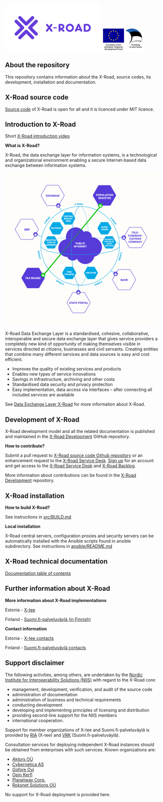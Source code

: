 
![X-Road logo](xroad_logo_small.png) ![European Regional Development Fund](eu_logo.png "European Regional Development Fund - DO NOT REMOVE THIS IMAGE BEFORE 01.11.2022")

## About the repository 

This repository contains information about the X-Road, source codes, its development, installation and documentation.

## X-Road source code

[Source code](https://github.com/nordic-institute/X-Road/tree/develop/src) of X-Road is open for all and it is licenced under MIT licence.

## Introduction to X-Road

Short [X-Road introduction video](https://youtu.be/9PaHinkJlvA)

**What is X-Road?**

X-Road, the data exchange layer for information systems, is a technological and organizational environment enabling a secure Internet-based data exchange between information systems.

![X-Road overview](X-Road_overview.png)

X-Road Data Exchange Layer is a standardised, cohesive, collaborative, interoperable and secure data exchange layer that gives service providers a completely new kind of opportunity of making themselves visible in services directed at citizens, businesses and civil servants. Creating entities that combine many different services and data sources is easy and cost efficient.

* Improves the quality of existing services and products
* Enables new types of service innovations
* Savings in infrastructure, archiving and other costs
* Standardised data security and privacy protection
* Easy implementation, data access via interfaces – after connecting all included services are available

See [Data Exchange Layer X-Road](https://www.niis.org/data-exchange-layer-x-road/) for more information about X-Road.

## Development of X-Road

X-Road development model and all the related documentation is published and
maintained in the [X-Road Development](https://github.com/nordic-institute/X-Road-development/)
GitHub repository.

**How to contribute?**

Submit a pull request to [X-Road source code Github repository](https://github.com/nordic-institute/X-Road)
or an enhancement request to the [X-Road Service Desk](https://jira.niis.org/servicedesk/customer/portal/1).
[Sign up](https://jira.niis.org/secure/Signup!default.jspa) for an account and
get access to the [X-Road Service Desk](https://jira.niis.org/servicedesk/customer/portal/1) and
[X-Road Backlog](https://jira.niis.org/projects/XRDDEV/).

More information about contributions can be found in the [X-Road Development](https://github.com/nordic-institute/X-Road-development#how-to-contribute)
repository.

## X-Road installation

**How to build X-Road?**

See instructions in [src/BUILD.md](src/BUILD.md)

**Local installation**

X-Road central servers, configuration proxies and security servers can be automatically installed with the Ansible scripts found in ansible subdirectory. See instructions in [ansible/README.md](ansible/README.md)

## X-Road technical documentation

[Documentation table of contents](doc/README.md)

## Further information about X-Road

**More information about X-Road implementations**

Estonia - [X-tee](https://www.ria.ee/en/x-road.html)

Finland - [Suomi.fi-palveluväylä (in Finnish)](https://esuomi.fi/palveluntarjoajille/palveluvayla/)

**Contact information**

Estonia - [X-tee contacts](https://www.ria.ee/en/contact.html)

Finland - [Suomi.fi-palveluväylä contacts](https://esuomi.fi/contact-information/?lang=en)

## Support disclaimer

The following activities, among others, are undertaken by the
[Nordic Institute for Interoperability Solutions (NIIS)](https://www.niis.org/)
with regard to the X-Road core:

* management, development, verification, and audit of the source code
* administration of documentation
* administration of business and technical requirements
* conducting development
* developing and implementing principles of licensing and distribution
* providing second-line support for the NIIS members
* international cooperation.

Support for member organizations of X-tee and Suomi.fi-palveluväylä is provided
by [RIA](https://www.ria.ee) (X-tee) and [VRK](https://www.vrk.fi) (Suomi.fi-palveluväylä).

Consultation services for deploying independent X-Road instances should be obtained from enterprises with such services. Known organizations are:

* [Aktors OÜ](http://www.aktors.ee)
* [Cybernetica AS](https://cyber.ee)
* [Gofore Oyj](https://www.gofore.com)
* [Opin Kerfi](https://opinkerfi.is/en/)
* [Planetway Corp.](https://planetway.com/en/)
* [Roksnet Solutions OÜ](https://roksnet.com)

No support for X-Road deployment is provided here.
